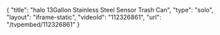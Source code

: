 {
    "title": "halo 13Gallon Stainless Steel Sensor Trash Can",
    "type": "solo",
    "layout": "iframe-static",
    "videoId": "112326861",
    "url": "\/tvpembed\/112326861"
}